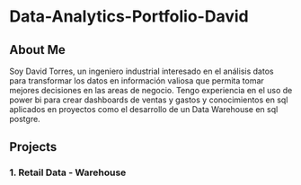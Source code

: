 # Data-Analytics-Portfolio-David
## About Me
Soy David Torres, un ingeniero industrial interesado en el análisis datos para transformar los datos en información valiosa que permita tomar mejores decisiones en las areas de negocio. Tengo experiencia en el uso de power bi para crear dashboards de ventas y gastos y conocimientos en sql aplicados en proyectos como el desarrollo de un Data Warehouse en sql postgre.

## Projects

### 1. Retail Data - Warehouse

